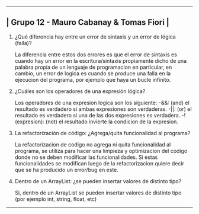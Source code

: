  ------------------------------------------
|  Grupo 12 - Mauro Cabanay & Tomas Fiori  |
 ------------------------------------------

1. ¿Qué diferencia hay entre un error de sintaxis y un error de lógica (falla)?

	La diferencia entre estos dos errores es que el error de sintaxis es cuando hay un error en la 
escritura/sintaxis propiamente dicho de una palabra propia de un lenguaje de programacion en particular, 
en cambio, un error de logica es cuando se produce una falla en la ejecucion del programa, por ejemplo 
que haya un bucle infinito.

2. ¿Cuáles son los operadores de una expresión lógica?

	Los operadores de una expresion logica son los siguiente:
		-&&: (and) el resultado es verdadero si ambas expresiones son verdaderas.
		-||: (or) el resultado es verdadero si una de las dos expresiones es verdadera.
		-!(expresion): (not) el resultado invierte la condicion de la expresion.

3. La refactorización de código: ¿Agrega/quita funcionalidad al programa?
	
	La refactorizacion de codigo no agrega ni quita funcionalidad al programa, se utiliza para hacer
una limpieza y optimizacion del codigo donde no se deben modificar las funcionalidades. Si estas funcionalidades
se modifican luego de la refactorizacion quiere decir que se ha producido un error/bug en este.
	
4. Dentro de un ArrayList: ¿se pueden insertar valores de distinto tipo?
	
	Si, dentro de un ArrayList se pueden insertar valores de distinto tipo (por ejemplo int, string, float, etc)

--------------------------------------